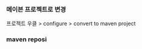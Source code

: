 ### 메이븐 프로젝트로 변경
프로젝트 우클 > configure > convert to maven project

### maven reposi
<!--stackedit_data:
eyJoaXN0b3J5IjpbODQzNDg0NzcwXX0=
-->